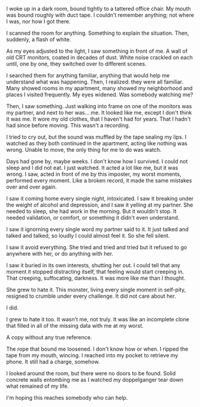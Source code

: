 I woke up in a dark room, bound tightly to a tattered office chair. My mouth was bound roughly with duct tape. I couldn't remember anything; not where I was, nor how I got there.

I scanned the room for anything. Something to explain the situation. Then, suddenly, a flash of white. 

As my eyes adjusted to the light, I saw something in front of me. A wall of old CRT monitors, coated in decades of dust. White noise crackled on each until, one by one, they switched over to different scenes.

I searched them for anything familiar, anything that would help me understand what was happening. Then, I realized: they were all familiar. Many showed rooms in my apartment, many showed my neighborhood and places I visited frequently. My eyes widened. Was somebody watching me?

Then, I saw something. Just walking into frame on one of the monitors was my partner, and next to her was... me. It looked like me, except I don't think it was me. It wore my old clothes, that I haven't had for years. That I hadn't had since before moving. This wasn't a recording.

I tried to cry out, but the sound was muffled by the tape sealing my lips. I watched as they both continued in the apartment, acting like nothing was wrong. Unable to move, the only thing for me to do was watch.

Days had gone by, maybe weeks. I don't know how I survived. I could not sleep and I did not eat. I just watched. It acted a lot like me, but it was wrong. I saw, acted in front of me by this imposter, my worst moments, performed every moment. Like a broken record, it made the same mistakes over and over again. 

I saw it coming home every single night, intoxicated. I saw it breaking under the weight of alcohol and depression, and I saw it yelling at my partner. She needed to sleep, she had work in the morning. But it wouldn't stop. It needed validation, or comfort, or something it didn't even understand.

I saw it ignorning every single word my partner said to it. It just talked and talked and talked, so loudly I could almost feel it. So she fell silent.

I saw it avoid everything. She tried and tried and tried but it refused to go anywhere with her, or do anything with her.

I saw it buried in its own interests, shutting her out. I could tell that any moment it stopped distracting itself, that feeling would start creeping in. That creeping, suffocating, darkness. It was more like me than I thought.

She grew to hate it. This monster, living every single moment in self-pity, resigned to crumble under every challenge. It did not care about her. 

I did.

I grew to hate it too. It wasn't me, not truly. It was like an incomplete clone that filled in all of the missing data with me at my worst. 

A copy without any true reference.

The rope that bound me loosened. I don't know how or when. I ripped the tape from my mouth, wincing. I reached into my pocket to retrieve my phone. It still had a charge, somehow.

I looked around the room, but there were no doors to be found. Solid concrete walls entombing me as I watched my doppelganger tear down what remained of my life.

I'm hoping this reaches somebody who can help.